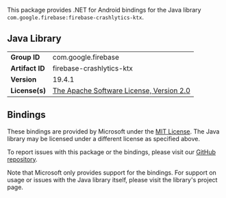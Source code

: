 This package provides .NET for Android bindings for the Java library `com.google.firebase:firebase-crashlytics-ktx`.

## Java Library

| | |
|-|-|
| **Group ID** | com.google.firebase |
| **Artifact ID** | firebase-crashlytics-ktx |
| **Version** | 19.4.1 |
| **License(s)** | [The Apache Software License, Version 2.0](http://www.apache.org/licenses/LICENSE-2.0.txt) |

## Bindings

These bindings are provided by Microsoft under the [MIT License](https://opensource.org/licenses/MIT). The Java
library may be licensed under a different license as specified above.

To report issues with this package or the bindings, please visit our [GitHub repository](https://aka.ms/android-libraries).

Note that Microsoft only provides support for the bindings. For support on
usage or issues with the Java library itself, please visit the library's project page.
